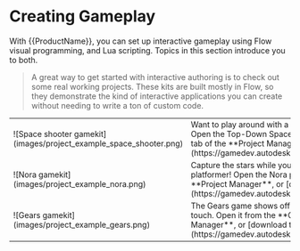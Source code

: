 # Creating Gameplay

With {{ProductName}}, you can set up interactive gameplay using Flow visual programming, and Lua scripting. Topics in this section introduce you to both.

>  A great way to get started with interactive authoring is to check out some real working projects. These kits are built mostly in Flow, so they demonstrate the kind of interactive applications you can create without needing to write a ton of custom code.

<table class="not-ruled"><tr><td>
![Space shooter gamekit](images/project_example_space_shooter.png)
</td><td>
Want to play around with a shooter game implemented entirely in Flow? Open the Top-Down Space Shooter project from the **Online Projects** tab of the **Project Manager**, or [download the project here](https://gamedev.autodesk.com/stingray/plugins/space_shooter_gamekit).
</td></tr>
<tr><td>
![Nora gamekit](images/project_example_nora.png)
</td><td>
Capture the stars while you leap to new levels in this side-scrolling platformer! Open the Nora project from the **Online Projects** tab of the **Project Manager**, or [download the project here](https://gamedev.autodesk.com/stingray/plugins/nora_gamekit).
</td></tr>
<tr><td>
![Gears gamekit](images/project_example_gears.png)
</td><td>
The Gears game shows off physics-based gameplay with a musical touch. Open it from the **Online Projects** tab of the **Project Manager**, or [download the project here](https://gamedev.autodesk.com/stingray/plugins/gears_gamekit).
</td></tr>
</table>
